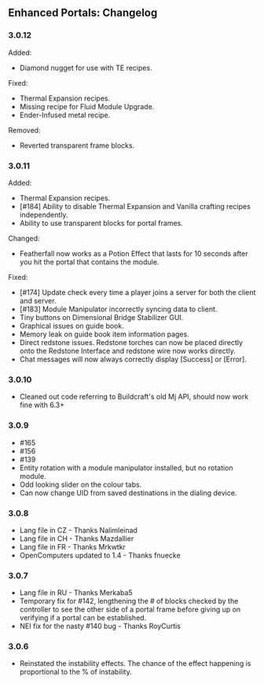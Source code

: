 ## Enhanced Portals: Changelog

### 3.0.12
Added:
* Diamond nugget for use with TE recipes.

Fixed:
* Thermal Expansion recipes.
* Missing recipe for Fluid Module Upgrade.
* Ender-Infused metal recipe.

Removed:
* Reverted transparent frame blocks.

### 3.0.11
Added:
* Thermal Expansion recipes.
* [#184] Ability to disable Thermal Expansion and Vanilla crafting recipes independently.
* Ability to use transparent blocks for portal frames.

Changed:
* Featherfall now works as a Potion Effect that lasts for 10 seconds after you hit the portal that contains the module.

Fixed:
* [#174] Update check every time a player joins a server for both the client and server.
* [#183] Module Manipulator incorrectly syncing data to client.
* Tiny buttons on Dimensional Bridge Stabilizer GUI.
* Graphical issues on guide book.
* Memory leak on guide book item information pages.
* Direct redstone issues. Redstone torches can now be placed directly onto the Redstone Interface and redstone wire now works directly.
* Chat messages will now always correctly display [Success] or [Error].

### 3.0.10
* Cleaned out code referring to Buildcraft's old Mj API, should now work fine with 6.3+

### 3.0.9
* #165
* #156
* #139
* Entity rotation with a module manipulator installed, but no rotation module.
* Odd looking slider on the colour tabs.
* Can now change UID from saved destinations in the dialing device.

### 3.0.8
* Lang file in CZ - Thanks Nalimleinad
* Lang file in CH - Thanks Mazdallier
* Lang file in FR - Thanks Mrkwtkr
* OpenComputers updated to 1.4 - Thanks fnuecke

### 3.0.7
* Lang file in RU - Thanks Merkaba5
* Temporary fix for #142, lengthening the # of blocks checked by the controller to see the other side of a portal frame before giving up on verifying if a portal can be established.
* NEI fix for the nasty #140 bug - Thanks RoyCurtis

### 3.0.6
* Reinstated the instability effects. The chance of the effect happening is proportional to the % of instability.
